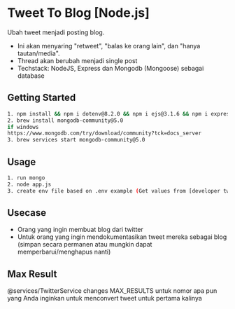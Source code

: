 # Tweet To Blog [Node.js]

Ubah tweet menjadi posting blog.
- Ini akan menyaring "retweet", "balas ke orang lain", dan "hanya tautan/media".
- Thread akan berubah menjadi single post
- Techstack: NodeJS, Express dan Mongodb (Mongoose) sebagai database

## Getting Started
```bash
1. npm install && npm i dotenv@8.2.0 && npm i ejs@3.1.6 && npm i express@4.17.1 && npm i mongoose@5.12.7 && npm i needle@2.6.0 && npm i slugify@1.5.0
2. brew install mongodb-community@5.0
if windows
https://www.mongodb.com/try/download/community?tck=docs_server
3. brew services start mongodb-community@5.0
```

## Usage

```bash
1. run mongo
2. node app.js
3. create env file based on .env example (Get values from [developer twitter app](https://developer.twitter.com/en) )
```

## Usecase

- Orang yang ingin membuat blog dari twitter
- Untuk orang yang ingin mendokumentasikan tweet mereka sebagai blog (simpan secara permanen atau mungkin dapat memperbarui/menghapus nanti)


## Max Result
@services/TwitterService
changes MAX_RESULTS untuk nomor apa pun yang Anda inginkan untuk menconvert tweet untuk pertama kalinya